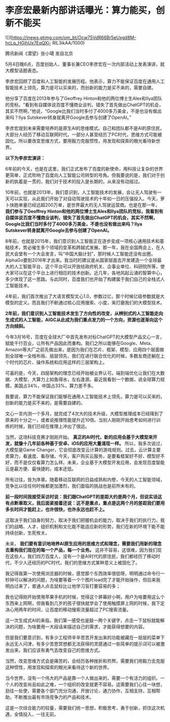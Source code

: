 # 李彦宏最新内部讲话曝光：算力能买，创新不能买

![](https://inews.gtimg.com/om_bt/Ocw75VdR66Br5eUxgd8M-hcLq_HGjhUx7EqQXi-
RlL3ikAA/1000)

腾讯新闻《潜望》张小珺 发自北京

5月4日晚6点，百度创始人、董事长兼CEO李彦宏在一次内部活动上发表演讲，就大模型话题表态。

李彦宏回顾了百度和人工智能的发展历程。他表示，算力不能保证百度在通用人工智能技术上领先，算力是可以买来的，而创新的能力是买不来的，需要自建。

他分享了百度在2013年参与了Geoffrey
Hinton和他的两位博士生Alex和Ilya团队的竞标。“看到有自媒体说百度不懂商业谈判，错失了首先做出ChatGPT的机会，其实不然啊，”他说，“Google比我们当时多付了4000多万美金，不是也没有做出来吗？Ilya
Sutskever转身就离开Google去参与创建了OpenAI。”

李彦宏提到未来需要培养的是原生AI的思维模式。自己和团队都不是AI的原住民，大部分人经历了移动互联网时代，一部分人甚至经历了PC时代，思维方式可能被固化。所以要改变思维方式，要用毅力克服惯性，用发现和探索的眼光看待新世界。

**以下为李彦宏演讲：**

6年前的今天，也是在这里，我们正式发布了百度的新使命，用科技让复杂的世界更简单，正式吹响了百度向人工智能公司转型的号角。但我要说的是，我们对于创新的执着是一贯的，我们对于技术的投入是长期的，从来没有动摇过。

10年前，也就是2013年，我们意识到，人工智能技术的发展，会让无人驾驶有一天可以实现，从此我们开始了对自动驾驶技术的十年如一日的压强投入。今天，萝卜快跑单量已经远超200万单，是世界最大的无人驾驶运营商。也是在那一年，
**我们参与了Geoffrey
Hinton和他的两位博士生Alex和Ilya团队的竞标，我看到有自媒体说百度不懂商业谈判，错失了首先做出ChatGPT的机会，其实不然啊，Google比我们当时多付了4000多万美金，不是也没有做出来吗？Ilya
Sutskever转身就离开Google去参与创建了OpenAI。**

8年前，也就是2015年，我们意识到人工智能正在逐步变成一项核心通用技术和基础技术，势必催生多个领域的变革和跨越式发展。那一年，我在全国两会上，在人民大会堂有一个大会发言，叫“中国大脑计划”，那时候人工智能还没有出圈，AlphaGo要到2016年才出来。我当时的建议是从国家层面去开发建造一个全球最大的人工智能平台，这个平台可以开放给政府机关、企事业单位、科研院所等，使大家可以在这个平台上进行相应的技术创新。近几年，各地风起云涌的智算中心，多少体现了这一思路。与此同时，百度我们也开始了构建属于我们自己的全栈式人工智能技术。

4年前，我们首次推出了大语言模型文心1.0，参数过亿，那个时候亿级参数就是大模型的定义。而且我们不断通过核心应用搜索、小度，来打磨我们的大模型技术。

**2年前，我们意识到人工智能技术发生了方向性的改变，从辨别式的人工智能走向生成式的人工智能，AIGC从此成为我们重点发力的一个方向，资源也逐渐向这个方向倾斜。**

今年3月16号，百度在全球大厂中首先发布对标ChatGPT的大模型产品文心一言，赋能千行百业，让所有产品因此而重构。我们之所以能够在Google、Meta、Amazon等大厂之前先做出来，是因为我们在芯片、框架、模型、应用四个层面做到全球唯一全栈布局、层层领先，我们在进行联合优化的时候，多数友商还躺在上个时代的芯片、操作系统和应用这样的三层架构上。

可喜的是，今天，四层架构的理念已经开始被业界认可。端到端优化让我们在大数据、大模型、大算力上如鱼得水，左右逢源。最近我看到一个数据，说全球算力规模，美国占34%，中国占33%，算力差不多。

我要说，算力不能保证我们能够在通用人工智能技术上领先，算力是可以买来的，创新的能力是买不来的，是需要自建的。

文心一言内测一个多月，就完成了4次大的技术升级，大模型推理成本已经降到了原来的十分之一，或者说推理性能提升近10倍。当别人刚刚开始思考如何进行训练的时候，我们已经在推理上冲出了很远。

当然，这场科技竞赛才刚刚开始。 **真正的AI时代，新的应用会基于大模型来开发，就像十几年前各种基于安卓、iOS的应用大量涌现一样。**
所以，我多次说过，大模型是Game
Changer，它会彻底改变云计算的游戏规则。过去，云计算主要卖算力，看速度、看存储，今天，客户购买云服务，是要看框架好不好、模型好不好，而不是仅仅看算力怎么样。未来，企业基于大模型开发应用，会发现百度智能云是最方便、最快捷的，成本还低。

所有过往，皆为序章。随着移动互联网的日益成熟和内卷，今天的人工智能领域，竞争比以往任何时候都更加激烈，我们面临的挑战也是前所未有的。

**前一段时间我接受采访时说：我们跟ChatGPT的差距大约是两个月，但说实话这有点断章取义，我后面紧接着还说：这不是重点，重点是这两个月的差距我们要用多长时间才能赶上，也许很快，也许永远也赶不上。**

这取决于我们自身的努力，取决于我们把握机会的能力，取决于我们的执行力。我们的战略、人才、组织机制和文化能不能适应新的形势，我们在新的环境下能不能持续创新，生死攸关。

未来， **我们要有意识地培养AI原生应用的思维方式和理念，需要我们用新的理念去重构我们现在的每一个产品，每一个业务。**
这并不容易，这很难，因为我们现在这些人，我们四万百度人，没有一个是AI时代的原住民，我们都经历了移动时代，不少人还经历的PC时代，我们的思维方式某种意义上被固化了。

我记得我第一次使用浏览器的时候，感觉那个东西效率很低呀，明明通过命令行一秒钟可以解决的问题，为啥要等着一个个图片load完了才能开始操作，但后来我明白过来了，普通人点击鼠标比让他学习盲打要容易的多；

我也记得刚开始使用苹果手机的时候，觉得这个屏幕好小啊，用户为啥要用这么个东西来上网啊，但我看到几岁的孩子很快就学会了使用触摸屏上网的时候，我下定决心用两年的时间，让百度的移动搜索流量超过了PC搜索流量。

这一次生成式AI的来临，我们第一感受也是敲一两个关键字，点击一下鼠标就能解决的问题，为啥要用一大段话来描述自己的需求，才能获得想要的内容。

但是我们要意识到，有多少工程师辛辛苦苦开发出来的功能被藏在一层层的菜单下永远无人问津，有多少苦思冥想都无法获得的灵感通过一些简单的提示词可以被激发出来，我们应该有勇气去改变自己的思维方式。

当然，改变思维方式会是痛苦的，会经历各种挫折和煎熬，需要我们用毅力去克服这种惯性，用发现和探索的眼光来看待这个新的世界。

当今世界，没有一个伟大的产品是靠一个人做出来的，需要一个有活力的组织。一个人的改变尚且如此之难，一个组织的改变就更不容易。这需要我们心往一块想，劲往一处使，需要各个部门充分沟通，开放讨论，通力协作，互相支持，互相帮助，不断推出最有市场竞争力的产品和技术。

这是一次综合能力的较量，需要我们统一思想，积极思考，勇于创新，抓住这次机遇，全情投入，一往无前。

